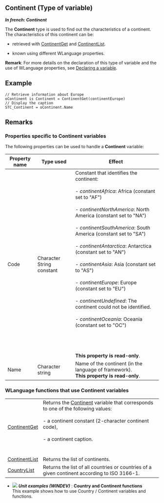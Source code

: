 


## Continent (Type of variable)

***In french: Continent***
				



<a name="XUse"></a>
<a name="Use"></a>
<a name="description"></a>
The **Continent** type is used to find out the characteristics of a continent. The characteristics of this continent can be: 

- retrieved with [ContinentGet](../WDLang1/1000024933.md) and [ContinentList](../WDLang1/1000024932.md). 

- known using different WLanguage properties. 




**Remark**: For more details on the declaration of this type of variable and the use of WLanguage properties, see [Declaring a variable](../Motscles/1514032.md).


<a name="Example1"></a>
<a name="sample_code"></a>

## Example


```wl
// Retrieve information about Europe
oContinent is Continent = ContinentGet(continentEurope)
// Display the caption 
STC_Continent = oContinent.Name
```

<a name="NOTE0"></a>

## Remarks
<a name="NOTE0_1"></a>


### Properties specific to Continent variables
<a name="properties_specific_continent_variables_ELTPARAGRAPHE000048"></a>

The following properties can be used to handle a **Continent** variable:

| Property name | Type used | Effect |
| --- | --- | --- |
| Code | Character String constant | Constant that identifies the continent:<br><br>- *continentAfrica*: Africa (constant set to "AF")<br><br>- *continentNorthAmerica*: North America (constant set to "NA")<br><br>- *continentSouthAmerica*: South America (constant set to "SA")<br><br>- *continentAntarctica*: Antarctica (constant set to "AN")<br><br>- *continentAsia*: Asia (constant set to "AS")<br><br>- *continentEurope*: Europe (constant set to "EU")<br><br>- *continentUndefined*: The continent could not be identified. <br><br>- *continentOceania*: Oceania (constant set to "OC")<br><br><br><br><br>**This property is read-only**. |
| Name | Character string | Name of the continent (in the language of framework). <br>**This property is read-only**. |


<a name="NOTE0_2"></a>


### WLanguage functions that use Continent variables
<a name="wlanguage_functions_that_use_continent_variables_ELTPARAGRAPHE000087"></a>




|   |   |
| --- | --- |
| [ContinentGet](../WDLang1/1000024933.md) | Returns the [Continent](../WDLang1/1000024919.md) variable that corresponds to one of the following values: <br><br>- a continent constant (2-character continent code), <br><br>- a continent caption.<br><br><br> |
| [ContinentList](../WDLang1/1000024932.md) | Returns the list of continents. |
| [CountryList](../WDLang1/1000024930.md) | Returns the list of all countries or countries of a given continent according to ISO 3166-1. |






- ![](https://doc.pcsoft.fr/en-US/images/image.awp?langid=3&name=CountryandContinentfunctions.gif) ***Unit examples (WINDEV)*** : **Country and Continent functions** <br>This example shows how to use Country / Continent variables and functions.


